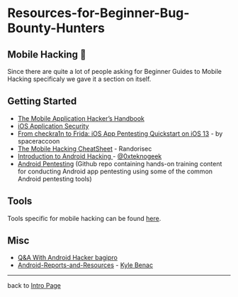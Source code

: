 # Resources-for-Beginner-Bug-Bounty-Hunters

## Mobile Hacking 📱
Since there are quite a lot of people asking for Beginner Guides to Mobile Hacking specificaly we gave it a section on itself.

## Getting Started
- [The Mobile Application Hacker’s Handbook](http://amzn.to/2cVOIrE)
- [iOS Application Security](http://amzn.to/2d9yo7m)
- [From checkra1n to Frida: iOS App Pentesting Quickstart on iOS 13](https://spaceraccoon.dev/from-checkra1n-to-frida-ios-app-pentesting-quickstart-on-ios-13) - by spaceraccoon
- [The Mobile Hacking CheatSheet](https://github.com/randorisec/MobileHackingCheatSheet) - Randorisec
- [Introduction to Android Hacking ](https://www.hackerone.com/blog/androidhackingmonth-intro-to-android-hacking) - [@0xteknogeek](https://twitter.com/0xteknogeek)
- [Android Pentesting](https://github.com/riddhi-shree/nullCommunity/tree/master/Android) (Github repo containing hands-on training content for conducting Android app pentesting using some of the common Android pentesting tools)

## Tools
Tools specific for mobile hacking can be found [here](/assets/tools.md#mobile-hacking).

## Misc
- [Q&A With Android Hacker bagipro](https://www.hackerone.com/blog/AndroidHackingMonth-qa-with-bagipro)
- [Android-Reports-and-Resources](https://github.com/B3nac/Android-Reports-and-Resources) - [Kyle Benac](https://github.com/B3nac)

---
back to [Intro Page](/README.md)